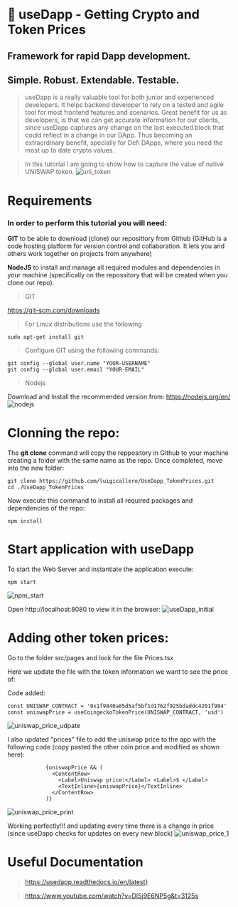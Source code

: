 🤝 useDapp - Getting Crypto and Token Prices
==============================================

## Framework for rapid Dapp development.
Simple. Robust. Extendable. Testable.
-----------------------------------------
> useDapp is a really valuable tool for both junior and experienced developers. It helps backend developer to rely on a tested and agile tool for most frontend features and scenarios. Great benefit for us as developers, is that we can get accurate information for our clients, since useDapp captures any change on the last executed block that could reflect in a change in our DApp. Thus becoming an extraordinary benefit, specially for Defi DApps, where you need the most up to date crypto values.

> In this tutorial I am going to show how to capture the value of native UNISWAP token.
 ![uni_token](https://user-images.githubusercontent.com/58836287/131611654-2988ba83-d86c-42a2-8620-6fd16311f55e.png)

#
Requirements
===============
### In order to perform this tutorial you will need:
  **GIT** to be able to download (clone) our reposittory from Github (GitHub is a code hosting platform for version control and collaboration. It lets you and others work together on projects from anywhere)
  
  **NodeJS** to install and manage all required modules and dependencies in your machine (specifically on the repossitory that will be created when you clone our repo).


> GIT

https://git-scm.com/downloads
> For Linux distributions use the following
```
sudo apt-get install git
```
> Configure GIT using the following commands:
```
git config --global user.name "YOUR-USERNAME"
git config --global user.email "YOUR-EMAIL"
```

> Nodejs
 
Download and Install the recommended version from: https://nodejs.org/en/ 
![nodejs](https://user-images.githubusercontent.com/58836287/131609738-faa4cce2-3058-4824-b1ca-57b04dc52113.png)

#
Clonning the repo:
================
The **git clone** command will copy the reppository in Github to your machine creating a folder with the same name as the repo. Once completed, move into the new folder:
```
git clone https://github.com/luigicallero/UseDapp_TokenPrices.git
cd ./UseDapp_TokenPrices
```
Now execute this command to install all required packages and dependencies of the repo:
```
npm install
```

#
Start application with useDapp
===============
To start the Web Server and instantiate the application execute:
```
npm start
```
![npm_start](https://user-images.githubusercontent.com/58836287/131610483-080ab8c0-6489-41cf-986f-a9af3d8d42e8.png)

Open http://localhost:8080 to view it in the browser:
![useDapp_initial](https://user-images.githubusercontent.com/58836287/131610505-58d740ee-af08-4127-ba67-532b6906c1df.png)

#
Adding other token prices:
===========================
Go to the folder src/pages and look for the file Prices.tsx

Here we update the file with the token information we want to see the price of:

Code added:
 ```
 const UNISWAP_CONTRACT = '0x1f9840a85d5af5bf1d1762f925bdaddc4201f984'
 const uniswapPrice = useCoingeckoTokenPrice(UNISWAP_CONTRACT, 'usd') 
 ```
![uniswap_price_udpate](https://user-images.githubusercontent.com/58836287/131611099-3946b1e7-7e6f-4ab5-9978-1b4e81be4840.png)


I also updated "prices" file to add the uniswap price to the app with the following code (copy pasted the other coin price and modified as shown here):
```
            {uniswapPrice && (
              <ContentRow>
                <Label>Uniswap price:</Label> <Label>$ </Label>
                <TextInline>{uniswapPrice}</TextInline>
              </ContentRow>
            )}
```
![uniswap_price_print](https://user-images.githubusercontent.com/58836287/131611108-ce3332aa-c855-47d7-ac5a-cf467ef1f969.png)

Working perfectly!!! and updating every time there is a change in price (since useDapp checks for updates on every new block)
![uniswap_price_1](https://user-images.githubusercontent.com/58836287/131609569-ad04de74-dab3-43c7-b1b1-41636c715593.png)

#
Useful Documentation
=====
> https://usedapp.readthedocs.io/en/latest}

> https://www.youtube.com/watch?v=DlSj9E6NP5g&t=3125s
